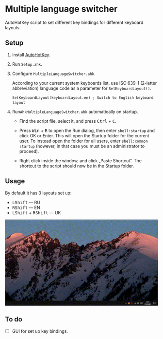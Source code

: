# Multiple language switcher

AutoHotKey script to set different key bindings for different keyboard layouts.

## Setup

1. Install [AutoHotKey](https://autohotkey.com).

2. Run `Setup.ahk`.

3. Configure `MultipleLanguageSwitcher.ahk`.

   According to your current system keyboards list, use ISO 639-1 (2-letter abbreviation) language code as a parameter for `SetKeyboardLayout()`.

   ```
   SetKeyboardLayout(keyboardLayout.en) ; Switch to English keyboard layout 
   ```

4. Run`AhkMultipleLanguageSwitcher.ahk` automatically on startup.

   - Find the script file, select it, and press <kbd>Ctrl</kbd> + <kbd>C</kbd>.

   - Press <kbd>Win</kbd> + <kbd>R</kbd> to open the Run dialog, then enter `shell:startup` and click OK or Enter. This will open the Startup folder for the current user. To instead open the folder for all users, enter `shell:common startup` (however, in that case you must be an administrator to proceed).

   - Right click inside the window, and click „Paste Shortcut“. The shortcut to the script should now be in the Startup folder.

## Usage

By default it has 3 layouts set up:
* <kbd>LShift</kbd> — RU
* <kbd>RShift</kbd> — EN
* <kbd>LShift</kbd>  + <kbd>RShift</kbd>  — UK

![demo](assets\demo.gif)

## To do

- [ ] GUI for set up key bindings.

